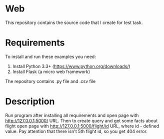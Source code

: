 # Web
This repository contains the source code that I create for test task.

# Requirements
To install and run these examples you need:

1. Install Python 3.3+ (https://www.python.org/downloads/)
2. Install Flask (a micro web framework)

The repository contains .py file and .csv file

# Description
Run program after installing all requirements and open page with http://127.0.0.1:5000/ URL. Then to create query and get some facts about flight open page with http://127.0.0.1:5000/flight/id URL, where id - defined value. Pay attention that there isn't 5th flight id, so you get 404 error.
